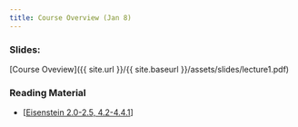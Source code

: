 ```yaml
---
title: Course Overview (Jan 8)
---
```


### Slides: 

[Course Oveview]({{ site.url }}/{{ site.baseurl }}/assets/slides/lecture1.pdf)


### Reading Material 
- [[Eisenstein 2.0-2.5, 4.2-4.4.1](https://github.com/jacobeisenstein/gt-nlp-class/blob/master/notes/eisenstein-nlp-notes.pdf)]

